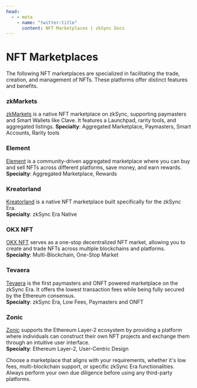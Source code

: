 ```yaml
---
head:
  - - meta
    - name: "twitter:title"
      content: NFT Marketplaces | zkSync Docs
---
```


# NFT Marketplaces

The following NFT marketplaces are specialized in facilitating the trade, creation, and management of NFTs. These platforms offer distinct features and benefits.

### zkMarkets

[zkMarkets](https://www.zkmarkets.com/zksync-era) is a native NFT marketplace on zkSync, supporting paymasters and Smart Wallets like Clave. It features a Launchpad, rarity tools, and aggregated listings.
**Specialty**: Aggregated Marketplace, Paymasters, Smart Accounts, Rarity tools 

### Element

[Element](https://element.market/) is a community-driven aggregated marketplace where you can buy and sell NFTs across different platforms, save money, and earn rewards.\
**Specialty**: Aggregated Marketplace, Rewards

### Kreatorland

[Kreatorland](https://kreatorland.com/) is a native NFT marketplace built specifically for the zkSync Era.\
**Specialty**: zkSync Era Native

### OKX NFT

[OKX NFT](https://www.okx.com/web3/marketplace/nft) serves as a one-stop decentralized NFT market, allowing you to create and trade NFTs across multiple blockchains and platforms.\
**Specialty**: Multi-Blockchain, One-Stop Market

### Tevaera

[Tevaera](https://market.tevaera.com/) is the first paymasters and ONFT powered marketplace on the zkSync Era. It offers the lowest transaction fees while being fully secured by the Ethereum consensus.\
**Specialty**: zkSync Era, Low Fees, Paymasters and ONFT

### Zonic

[Zonic](https://zonic.app/) supports the Ethereum Layer-2 ecosystem by providing a platform where individuals can construct their own NFT projects and exchange them through an intuitive user interface.\
**Specialty**: Ethereum Layer-2, User-Centric Design

Choose a marketplace that aligns with your requirements, whether it's low fees, multi-blockchain support, or specific zkSync Era functionalities. Always perform your own due diligence before using any third-party platforms.
